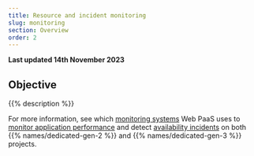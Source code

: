```yaml
---
title: Resource and incident monitoring
slug: monitoring
section: Overview
order: 2
---
```


**Last updated 14th November 2023**



## Objective  

{{% description %}}

For more information, see which [monitoring systems](../../dedicated-gen-3/dedicated-gen-3-monitoring) Web PaaS uses to [monitor application performance](../../dedicated-gen-3/dedicated-gen-3-monitoring#application-performance-monitoring)
and detect [availability incidents](../../dedicated-gen-3/monitoring.md#availability-incident-handling-procedure)
on both {{% names/dedicated-gen-2 %}} and {{% names/dedicated-gen-3 %}} projects.
